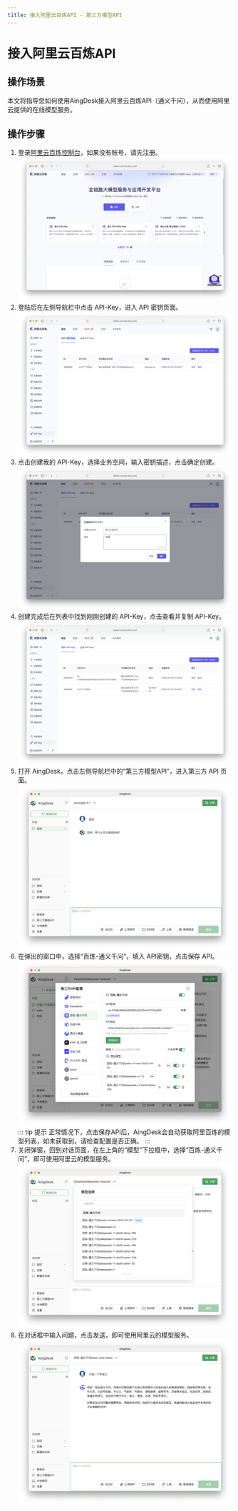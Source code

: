 ```yaml
---
title: 接入阿里云百炼API - 第三方模型API 
---
```

# 接入阿里云百炼API
## 操作场景
本文将指导您如何使用AingDesk接入阿里云百炼API（通义千问），从而使用阿里云提供的在线模型服务。
## 操作步骤
1. 登录[阿里云百炼控制台](https://bailian.console.aliyun.com/?tab=model#/model-market)，如果没有账号，请先注册。
![aliyun_login](img/aliyun_login.png)
2. 登陆后在左侧导航栏中点击 API-Key，进入 API 密钥页面。
![aliyun_api_key](img/aliyun_api_key.png)
3. 点击创建我的 API-Key，选择业务空间，输入密钥描述，点击确定创建。
![aliyun_create_api_key](img/aliyun_create_api_key.png)
4. 创建完成后在列表中找到刚刚创建的 API-Key，点击查看并复制 API-Key。
![aliyun_show_api_key](img/aliyun_show_api_key.png)
5. 打开 AingDesk，点击左侧导航栏中的“第三方模型API”，进入第三方 API 页面。
![third_api](img/third_api.png)
6. 在弹出的窗口中，选择“百炼-通义千问”，填入 API密钥，点击保存 API。
![aliyun_save_api](img/aliyun_save_api.png)
::: tip 提示
正常情况下，点击保存API后，AingDesk会自动获取阿里百炼的模型列表，如未获取到，请检查配置是否正确。
:::
7. 关闭弹窗，回到对话页面，在左上角的“模型”下拉框中，选择“百炼-通义千问”，即可使用阿里云的模型服务。
![aliyun_model](img/aliyun_model.png)
8. 在对话框中输入问题，点击发送，即可使用阿里云的模型服务。
![aliyun_chat](img/aliyun_chat.png)